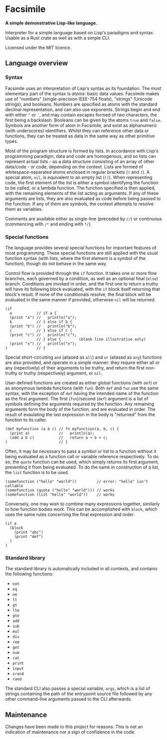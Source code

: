 # Facsimile

**A simple demonstrative Lisp-like language.**

Interpreter for a simple language based on Lisp's paradigms and syntax. Usable
as a Rust crate as well as with a simple CLI.

Licensed under the MIT licence.

## Language overview

### Syntax

Facsimile uses an interpretation of Lisp's syntax as its foundation. The most
elementary part of the syntax is _atoms_: basic data values. Facsimile makes use
of "numbers" (single-precision IEEE-754 floats), "strings" (Unicode strings),
and booleans. Numbers are specified as atoms with the standard decimal
representation, and can also use exponents. Strings begin and end with either
`"` or `'`, and may contain escapes formed of two characters, the first being a
backslash. Booleans can be given by the atoms `true` and `false`. Symbols are
another form of atom in Facsimile, and exist as alphanumeric (with underscores)
identifiers. Whilst they can reference other data or functions, they can be
treated as data in the same way as other primitive types.

Most of the program structure is formed by lists. In accordance with Lisp's
programming paradigm, data and code are homogenous, and so lists can represent
actual lists - as a data structure consisting of an array of other data/code -
or code, depending on the context. Lists are formed of whitespace-separated
atoms enclosed in regular brackets (`(` and `)`). A special atom, `nil`, is
equivalent to an empty list (`()`). When representing code, the first element of
the list is either a symbol identifying the function to be called, or a lambda
function. The function specified is then applied, with the remaining elements of
the list acting as arguments. If any of these arguments are lists, they are also
evaluated as code before being passed to the function. If any of them are
symbols, the context attempts to resolve them as variables.

Comments are available either as single-line (preceded by `//`) or continuous
(commencing with `/*` and ending with `*/`).

### Special functions

The language provides several special functions for important features of most
programming. These special functions are still applied with the usual function
syntax (with lists, where the first element is a symbol of the function), though
do not behave in the same way.

Control flow is provided through the `if` function. It takes one or more flow
branches, each governed by a condition, as well as an optional final (`else`)
branch. Conditions are invoked in order, and the first one to return a truthy
will have its following block evaluated, with the `if` block itself returning
that block's result. If none of the conditionals resolve, the final block will
be evaluated in the same manner if provided, otherwise `nil` will be returned.

```
(if
  a           // if a {
  (print "a") //   println("a");
  b           // } else if b {
  (print "b") //   println("b");
  c           // } else if c {
  (print "c") //   println("c");
              // } else {        (blank line illustrative only)
  (print "x") //   println("x");
)             // }
```

Special short-circuiting `and` (aliased as `all`) and `or` (aliased as `any`)
functions are also provided, and operate in a simple manner: they require either
all or any (repectively) of their arguments to be truthy, and return the first
non-truthy or truthy (respectively) argument, or `nil`.

User-defined functions are created as either global functions (with `def`) or as
anonymous lambda functions (with `fun`). Both `def` and `fun` use the same
syntax, with the exception of `def` having the intended name of the function as
the first argument. The first (`fun`)/second (`def`) argument is a list of
symbols defining the arguments required by the function. Any remaining arguments
form the body of the function, and are evaluated in order. The result of
evaulating the last expression in the body is "returned" from the function to
its caller.

```
(def myfunction (a b c) // fn myfunction(a, b, c) {
  (print a)             //   println(a);
  (add a b c)           //   return a + b + c;
)                       // }
```

Often, it may be necessary to pass a symbol or list to a function without it
being evaluated as a function call or variable reference respectively. To do so,
the `quote` function can be used, which simply returns its first argument,
preventing it from being evaluated. To do the same in construction of a list,
the `list` function is to be used.

```
(somefunction ("hello" "world"))         // error: "hello" isn't callable
(somefunction (quote ("hello" "world"))) // works
(somefunction (list "hello" "world"))    // works
```

Conversely, one may wish to combine many expressions together, similarly to how
function bodies work. This can be accomplished with `block`, which uses the same
rules concerning the final expression and order.

```
(if a
  (block
    (print "abc")
    (print "def")
  )
)
```

### Standard library

The standard library is automatically included in all contexts, and contains the
following functions:

- `not`
- `eq`
- `ne`
- `lt`
- `gt`
- `lte`
- `gte`
- `add`
- `sub`
- `mul`
- `div`
- `rem`
- `get`
- `num`
- `cat`
- `print`
- `input`
- `srand`
- `rand`

The standard CLI also passes a special variable, `args`, which is a list of
strings containing the path of the entrypoint source file followed by any other
command-line arguments passed to the CLI afterwards.

## Maintenance

Changes have been made to this project for reasons. This is not an indication of
maintenance nor a sign of confidence in the code.
